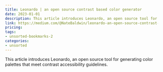 ```yaml
---
title: Leonardo | an open source contrast based color generator
date: 2023-01-01
description: This article introduces Leonardo, an open source tool for generating color palettes that meet contrast accessibility guidelines.
link: https://medium.com/@NateBaldwin/leonardo-an-open-source-contrast-based-color-generator-92d61b6521d2
pricing: 
tags: 
- unsorted-bookmarks-2 
categories: 
- unsorted 
---
```


This article introduces Leonardo, an open source tool for generating color palettes that meet contrast accessibility guidelines.